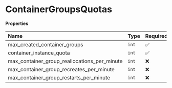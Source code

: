 # ContainerGroupsQuotas

**Properties**

| Name                                         | Type  | Required | Description |
| :------------------------------------------- | :---- | :------- | :---------- |
| max_created_container_groups                 | `int` | ✅       |             |
| container_instance_quota                     | `int` | ✅       |             |
| max_container_group_reallocations_per_minute | `int` | ❌       |             |
| max_container_group_recreates_per_minute     | `int` | ❌       |             |
| max_container_group_restarts_per_minute      | `int` | ❌       |             |
